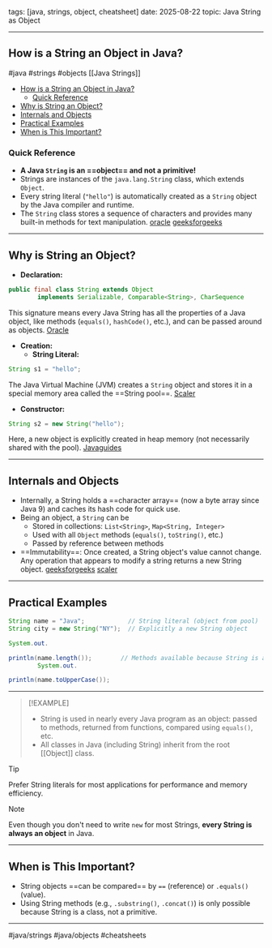 
tags: [java, strings, object, cheatsheet]
date: 2025-08-22
topic: Java String as Object

______________________________________________________________________

## How is a String an Object in Java?

#java #strings #objects \[[Java Strings]\]

<!-- TOC -->

- [How is a String an Object in Java?](#how-is-a-string-an-object-in-java)
  - [Quick Reference](#quick-reference)
- [Why is String an Object?](#why-is-string-an-object)
- [Internals and Objects](#internals-and-objects)
- [Practical Examples](#practical-examples)
- [When is This Important?](#when-is-this-important)

<!-- TOC -->

### Quick Reference

- **A Java `String` is an ==object== and not a primitive!**
- Strings are instances of the `java.lang.String` class, which extends `Object`.
- Every string literal (`"hello"`) is automatically created as a `String` object by the Java compiler and runtime.
- The `String` class stores a sequence of characters and provides many built-in methods for text
  manipulation. [oracle](https://docs.oracle.com/javase/8/docs/api/java/lang/String.html) [geeksforgeeks](https://www.geeksforgeeks.org/java/java-string-is-immutable-what-exactly-is-the-meaning/)

______________________________________________________________________

## Why is String an Object?

- **Declaration:**

```java
public final class String extends Object
        implements Serializable, Comparable<String>, CharSequence
```

This signature means every Java String has all the properties of a Java object, like methods (`equals()`, `hashCode()`,
etc.), and can be passed around as objects. [Oracle](https://docs.oracle.com/javase/8/docs/api/java/lang/String.html)

- **Creation:**
  - **String Literal:**

```java
String s1 = "hello";
```

The Java Virtual Machine (JVM) creates a `String` object and stores it in a special memory area called the ==String
pool==. [Scaler](https://www.scaler.com/topics/java/string-pool-in-java/)

- **Constructor:**

```java
String s2 = new String("hello");
```

Here, a new object is explicitly created in heap memory (not necessarily shared with the
pool). [Javaguides](https://www.javaguides.net/2018/08/java-string-class-api-guide.html)

______________________________________________________________________

## Internals and Objects

- Internally, a String holds a ==character array== (now a byte array since Java 9) and caches its hash code for quick
  use.
- Being an object, a `String` can be
  - Stored in collections: `List<String>`, `Map<String, Integer>`
  - Used with all `Object` methods (`equals()`, `toString()`, etc.)
  - Passed by reference between methods
- ==Immutability==: Once created, a String object's value cannot change. Any operation that appears to modify a string
  returns a new String
  object. [geeksforgeeks](https://www.geeksforgeeks.org/java/java-string-is-immutable-what-exactly-is-the-meaning/) [scaler](https://www.scaler.com/topics/java/string-pool-in-java/)

______________________________________________________________________

## Practical Examples

```java
String name = "Java";            // String literal (object from pool)
String city = new String("NY");  // Explicitly a new String object

System.out.

println(name.length());        // Methods available because String is an object
        System.out.

println(name.toUpperCase());
```

______________________________________________________________________

> [!EXAMPLE]
> - String is used in nearly every Java program as an object: passed to methods, returned from functions, compared using
>   `equals()`, etc.
> - All classes in Java (including String) inherit from the root \[[Object]\] class.

> [!TIP]
> Prefer String literals for most applications for performance and memory efficiency.

> [!NOTE]
> Even though you don't need to write `new` for most Strings, **every String is always an object** in Java.

______________________________________________________________________

## When is This Important?

- String objects ==can be compared== by `==` (reference) or `.equals()` (value).
- Using String methods (e.g., `.substring()`, `.concat()`) is only possible because String is a class, not a primitive.

______________________________________________________________________

#java/strings #java/objects #cheatsheets
